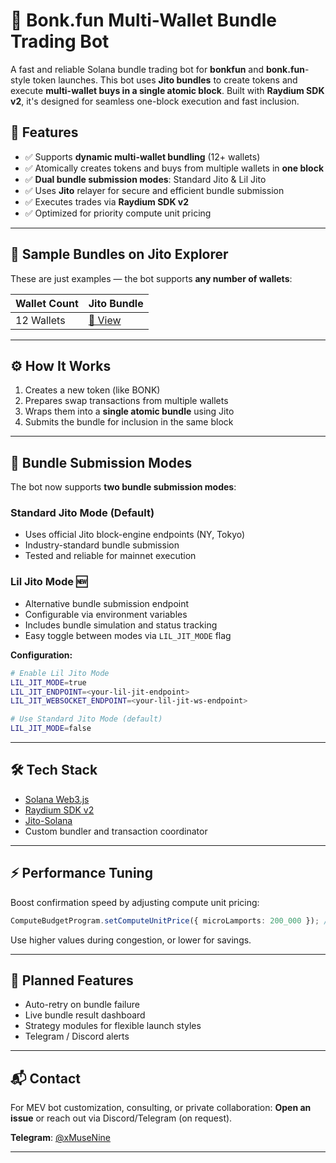 # 🦊 Bonk.fun Multi-Wallet Bundle Trading Bot

A fast and reliable Solana bundle trading bot for **bonkfun** and **bonk.fun**-style token launches. This bot uses **Jito bundles** to create tokens and execute **multi-wallet buys in a single atomic block**. Built with **Raydium SDK v2**, it's designed for seamless one-block execution and fast inclusion.

## 🚀 Features

- ✅ Supports **dynamic multi-wallet bundling** (12+ wallets)
- ✅ Atomically creates tokens and buys from multiple wallets in **one block**
- ✅ **Dual bundle submission modes**: Standard Jito & Lil Jito
- ✅ Uses **Jito** relayer for secure and efficient bundle submission
- ✅ Executes trades via **Raydium SDK v2**
- ✅ Optimized for priority compute unit pricing

---

## 📸 Sample Bundles on Jito Explorer

These are just examples — the bot supports **any number of wallets**:

| Wallet Count | Jito Bundle                                                                                                  |
| ------------ | ------------------------------------------------------------------------------------------------------------ |
| 12 Wallets   | [🔗 View](https://explorer.jito.wtf/bundle/dfec1729f72262df142ecd8b9a275fbe0addf35af743a99c5c0f1deb0fc0cf43) |

---

## ⚙️ How It Works

1. Creates a new token (like BONK)
2. Prepares swap transactions from multiple wallets
3. Wraps them into a **single atomic bundle** using Jito
4. Submits the bundle for inclusion in the same block

---

## 🎯 Bundle Submission Modes

The bot now supports **two bundle submission modes**:

### **Standard Jito Mode** (Default)

- Uses official Jito block-engine endpoints (NY, Tokyo)
- Industry-standard bundle submission
- Tested and reliable for mainnet execution

### **Lil Jito Mode** 🆕

- Alternative bundle submission endpoint
- Configurable via environment variables
- Includes bundle simulation and status tracking
- Easy toggle between modes via `LIL_JIT_MODE` flag

**Configuration:**

```bash
# Enable Lil Jito Mode
LIL_JIT_MODE=true
LIL_JIT_ENDPOINT=<your-lil-jit-endpoint>
LIL_JIT_WEBSOCKET_ENDPOINT=<your-lil-jit-ws-endpoint>

# Use Standard Jito Mode (default)
LIL_JIT_MODE=false
```

---

## 🛠 Tech Stack

- [Solana Web3.js](https://solana-labs.github.io/solana-web3.js/)
- [Raydium SDK v2](https://github.com/raydium-io/raydium-sdk)
- [Jito-Solana](https://jito.network/)
- Custom bundler and transaction coordinator

---

## ⚡ Performance Tuning

Boost confirmation speed by adjusting compute unit pricing:

```ts
ComputeBudgetProgram.setComputeUnitPrice({ microLamports: 200_000 }); // High priority
```

Use higher values during congestion, or lower for savings.

---

## 🧪 Planned Features

- Auto-retry on bundle failure
- Live bundle result dashboard
- Strategy modules for flexible launch styles
- Telegram / Discord alerts

---

## 📬 Contact

For MEV bot customization, consulting, or private collaboration:
**Open an issue** or reach out via Discord/Telegram (on request).

**Telegram**: [@xMuseNine](https://t.me/xMuseNine)

---
